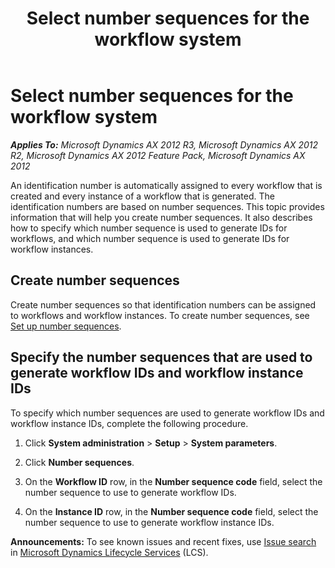 ﻿---
title: Select number sequences for the workflow system
TOCTitle: Select number sequences for the workflow system
ms:assetid: c7b874ee-13a9-43c6-958b-d5715a1ce4db
ms:mtpsurl: https://technet.microsoft.com/en-us/library/Gg731929(v=AX.60)
ms:contentKeyID: 35132862
ms.date: 04/18/2014
mtps_version: v=AX.60
---

# Select number sequences for the workflow system 


_**Applies To:** Microsoft Dynamics AX 2012 R3, Microsoft Dynamics AX 2012 R2, Microsoft Dynamics AX 2012 Feature Pack, Microsoft Dynamics AX 2012_

An identification number is automatically assigned to every workflow that is created and every instance of a workflow that is generated. The identification numbers are based on number sequences. This topic provides information that will help you create number sequences. It also describes how to specify which number sequence is used to generate IDs for workflows, and which number sequence is used to generate IDs for workflow instances.

## Create number sequences

Create number sequences so that identification numbers can be assigned to workflows and workflow instances. To create number sequences, see [Set up number sequences](set-up-number-sequences.md).

## Specify the number sequences that are used to generate workflow IDs and workflow instance IDs

To specify which number sequences are used to generate workflow IDs and workflow instance IDs, complete the following procedure.

1.  Click **System administration** \> **Setup** \> **System parameters**.

2.  Click **Number sequences**.

3.  On the **Workflow ID** row, in the **Number sequence code** field, select the number sequence to use to generate workflow IDs.

4.  On the **Instance ID** row, in the **Number sequence code** field, select the number sequence to use to generate workflow instance IDs.

  
**Announcements:** To see known issues and recent fixes, use [Issue search](http://go.microsoft.com/fwlink/?linkid=389258) in [Microsoft Dynamics Lifecycle Services](http://go.microsoft.com/fwlink/?linkid=306505) (LCS).

